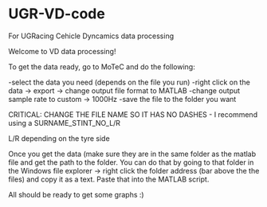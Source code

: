 # UGR-VD-code
For UGRacing Cehicle Dyncamics data processing

Welcome to VD data processing!

To get the data ready, go to MoTeC and do the following:

-select the data you need (depends on the file you run)
-right click on the data -> export -> change output file format to MATLAB
-change output sample rate to custom -> 1000Hz
-save the file to the folder you want

CRITICAL: CHANGE THE FILE NAME SO IT HAS NO DASHES - I recommend using a SURNAME_STINT_NO_L/R

L/R depending on the tyre side

Once you get the data (make sure they are in the same folder as the matlab file and get the path to the folder. 
You can do that by going to that folder in the Windows file explorer -> right click the folder address (bar above the the files)
and copy it as a text. Paste that into the MATLAB script.

All should be ready to get some graphs :)
